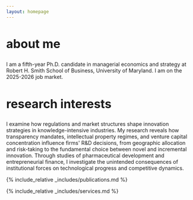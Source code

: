 ```yaml
---
layout: homepage
---
```


<h2 id="about-me" style="font-size:2rem;">about me</h2>
I am a fifth-year Ph.D. candidate in managerial economics and strategy at Robert H. Smith School of Business, University of Maryland. I am on the 2025-2026 job market.


<h2 id="research-interests" style="font-size:2rem;">research interests</h2>
I examine how regulations and market structures shape innovation strategies in knowledge-intensive industries. My research reveals how transparency mandates, intellectual property regimes, and venture capital concentration influence firms' R&D decisions, from geographic allocation and risk-taking to the fundamental choice between novel and incremental innovation. Through studies of pharmaceutical development and entrepreneurial finance, I investigate the unintended consequences of institutional forces on technological progress and competitive dynamics.

{% include_relative _includes/publications.md %}

{% include_relative _includes/services.md %}
